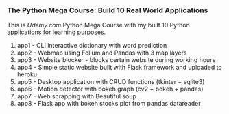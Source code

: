 <h3>The Python Mega Course: Build 10 Real World Applications</h3>

This is <i>Udemy.com</i> Python Mega Course with my built 10 Python applications for learning purposes.

<ol>
  <li>app1 - CLI interactive dictionary with word prediction</li>
  <li>app2 - Webmap using Folium and Pandas with 3 map layers</li>
  <li>app3 - Website blocker - blocks certain website during working hours</li>
  <li>app4 - Simple static website built with Flask framework and uploaded to heroku</li>
  <li>app5 - Desktop application with CRUD functions (tkinter + sqlite3)</li>
  <li>app6 - Motion detector with bokeh graph (cv2 + bokeh + pandas)</li>
  <li>app7 - Web scrapping with Beautiful soup</li>
  <li>app8 - Flask app with bokeh stocks plot from pandas datareader</li>
</ol>
